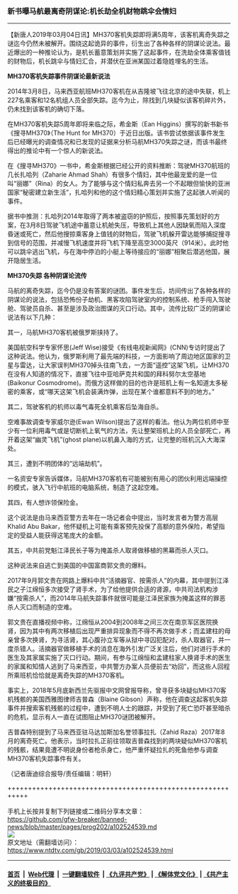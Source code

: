 ### 新书曝马航最离奇阴谋论:机长劫全机财物跳伞会情妇
------------------------

<div class="post_content">
 <p>
  【新唐人2019年03月04日讯】MH370客机失踪即将满5周年，该客机离奇失踪之谜迄今仍然未被解开。围绕这起诡异的事件，衍生出了各种各样的阴谋论说法。最近爆出的一种推论认为，是机长蓄意策划并实施了这起事件，在洗劫全体乘客值钱的财物后，机长跳伞与情妇汇合，并潜伏在亚洲某国过着隐姓埋名的生活。
 </p>
 <p>
  <strong>
   MH370客机失踪事件阴谋论最新说法
  </strong>
 </p>
 <p>
  2014年3月8日，马来西亚航班MH370客机在从吉隆坡飞往北京的途中失联，机上227名乘客和12名机组人员全部失踪。迄今为止，除找到几块疑似该客机碎片外，仍未找到该客机的确切下落。
 </p>
 <p>
  在MH370客机失踪5周年即将来临之际，希金斯（Ean Higgins）撰写的新书新书《搜寻MH370》（The Hunt for MH370）于近日出版。该书尝试依据该事件发生后已经曝光的调查情况和已发现的证据来分析马航MH370失踪之谜，而该书最终得出的推论中有一个惊人的新说法。
 </p>
 <p>
  在《搜寻MH370》一书中，希金斯根据已经公开的资料推断：驾驶MH370航班的几长扎哈列（Zaharie Ahmad Shah）有很多个情妇，其中他最宠爱的是一位叫“丽娜”（Rina）的女人。为了能够与这个情妇私奔去另一个不起眼但愉快的亚洲国家“秘密建立新生活”，扎哈列和他的这个情妇精心策划并实施了这起骇人听闻的事件。
 </p>
 <p>
  据书中推测：扎哈列2014年取得了两本被盗窃的护照后，按照事先策划好的方案，在3月8日驾驶飞机途中蓄意让机舱失压，导致机上其他人因缺氧而陷入深度昏迷或死亡，然后他搜掠乘客身上值钱的财物后，驾驶飞机躲开雷达能够捕捉搜寻到信号的范围，并减慢飞机速度并将飞机下降至高空3000英尺（914米）。此时他可以跳伞逃出飞机，与在海中停泊的小艇上等待接应的“丽娜”相聚后潜逃他国，展开隐居生活。
 </p>
 <p>
  <strong>
   MH370失踪 各种阴谋论流传
  </strong>
 </p>
 <p>
  马航的离奇失踪，迄今仍是没有答案的谜团。事件发生后，坊间传出了各种各样的阴谋论的说法，包括恐怖份子劫机、黑客攻陷驾驶室内的控制系统、枪手闯入驾驶舱、驾驶员自杀、甚至是涉及政治图谋的灭口行动。其中，流传比较广泛的阴谋论说法有以下几种：
 </p>
 <p>
  其一，马航MH370客机被俄罗斯挟持了。
 </p>
 <p>
  美国航空科学专家怀思(Jeff Wise)接受《有线电视新闻网》(CNN)专访时提出了这种说法。他认为，俄罗斯利用了最先端的科技，一方面影响了周边地区国家的卫星与雷达，让大家误判MH370掉头往南飞去，一方面“遥控”这架飞机，让MH370在没有人知道的情况下，直接飞往中亚哈萨克共和国的拜科努尔太空基地(Baikonur Cosmodrome)。而俄方这样做的目的也许是班机上有一名知道太多秘密的乘客，或“哪天这架飞机会装满炸弹，出现在某个谁都意料不到的地方。”
 </p>
 <p>
  其二，驾驶客机的机师以毒气毒死全机乘客后坠海自杀。
 </p>
 <p>
  空难事故调查专家威尔逊(Ewan Wilson)提出了这样的看法。他认为两位机师中至少有一位利用毒气或是切断机上氧气的方法，先让整架班机上的人员全部死亡，再开着这架“幽灵飞机”(ghost plane)以机鼻入海的方式，让完整的班机沉入大海深处。
 </p>
 <p>
  其三，遭到不明团体的“远端劫机”。
 </p>
 <p>
  一名资安专家告诉媒体，马航MH370客机有可能被别有用心的团伙利用远端操控的模式，骇入飞行中航班的电脑系统，制造了这起空难。
 </p>
 <p>
  其四，有人想诈领保险金。
 </p>
 <p>
  这个说法是由马来西亚警方去年在一场记者会中提出，当时发言者为警方高层Khalid Abu Bakar，他怀疑机上可能有乘客预先投保了高额的意外保险，希望指定的受益人能获得这笔庞大的金额。
 </p>
 <p>
  其五，中共前党魁江泽民长子等为掩盖杀人取肾做移植的黑幕而杀人灭口。
 </p>
 <p>
  这种说法来自逃亡到美国的中国富商郭文贵的爆料。
 </p>
 <p>
  2017年9月郭文贵在网路上爆料中共“活摘器官、按需杀人”的内幕，其中提到江泽民之子江绵恒多次接受了肾手术，为了给他提供合适的肾源，中共司法机构涉嫌“按需杀人”，而2014年马航失踪事件就很可能是江泽民家族为掩盖这样的罪恶杀人灭口而制造的空难。
 </p>
 <p>
  郭文贵在直播视频中称，江绵恒从2004到2008年之间三次在南京军区医院换肾，因为其中有两次移植后出现严重排异现象而不得不再次做手术；而孟建柱的母亲曾多次换肾，为寻活肾，其心腹孙立军等从狱中寻囚犯配对，杀人取器官，并一度杀错人。活摘器官做移植手术的消息在海外引发广泛关注后，他们对进行手术的医生及其家属实施了灭口行动。期间，有参与江绵恒和孟建柱家人换肾手术的医生的家属和知情人逃到了马来西亚，中共警方办案人员便前去“劝回”，而这些人回程所乘班机恰恰就是离奇失踪的MH370客机。
 </p>
 <p>
  事实上，2018年5月底新西兰先驱报中文网曾报导称，曾寻获多块疑似MH370客机残骸的美国西雅图律师吉普森（Blaine Gibson）声称，他在调查这起客机失踪事件并搜索客机残骸的过程中，遭到不明人士的跟踪，并受到了死亡恐吓甚至暗杀的危机，显示有人一直在试图阻止MH370谜团被解开。
 </p>
 <p>
  吉普森特别提到了马来西亚驻马达加斯加名誉领事拉扎（Zahid Raza）2017年8月的离奇死亡。他表示，当时拉扎正前往领取吉普森找到的两块疑似MH370客机的残骸，结果竟遭不明说身份者枪杀身亡，他严重怀疑拉扎的死鱼他参与调查MH370客机失踪事件有关。
 </p>
 <p>
  （记者唐迪综合报导/责任编辑：明轩）
 </p>
 <div class="single_ad">
 </div>
</div>

+++++++++++++++++++++++++++++++++++++++++++++++++++++++++++<br/><br/>
手机上长按并复制下列链接或二维码分享本文章：<br/>
https://github.com/gfw-breaker/banned-news/blob/master/pages/prog202/a102524539.md <br/>
<a href='https://github.com/gfw-breaker/banned-news/blob/master/pages/prog202/a102524539.md'><img src='https://github.com/gfw-breaker/banned-news/blob/master/pages/prog202/a102524539.md.png'/></a> <br/>
原文地址（需翻墙访问）：https://www.ntdtv.com/gb/2019/03/03/a102524539.html


------------------------
#### [首页](https://github.com/gfw-breaker/banned-news/blob/master/README.md) &nbsp;|&nbsp; [Web代理](https://github.com/labour-camp/helloworld) &nbsp;|&nbsp; [一键翻墙软件](https://github.com/gfw-breaker/nogfw/blob/master/README.md) &nbsp;| [《九评共产党》](https://github.com/gfw-breaker/9ping.md/blob/master/README.md#九评之一评共产党是什么) | [《解体党文化》](https://github.com/gfw-breaker/jtdwh.md/blob/master/README.md) | [《共产主义的终极目的》](https://github.com/gfw-breaker/gczydzjmd.md/blob/master/README.md)

